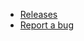 - [Releases](https://github.com/AlexInCube/Eventica/releases)
- [Report a bug](https://github.com/AlexInCube/Eventica/issues)
